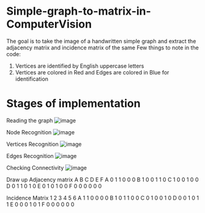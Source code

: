 # Simple-graph-to-matrix-in-ComputerVision
The goal is to take the image of a handwritten simple graph and extract the adjacency matrix and incidence matrix of the same
Few things to note in the code:
1. Vertices are identified by English uppercase letters
2. Vertices are colored in Red and Edges are colored in Blue for identification

# Stages of implementation
Reading the graph
![image](https://github.com/user-attachments/assets/195323c7-129a-44ff-9543-592535ce9112)

Node Recognition
![image](https://github.com/user-attachments/assets/adb097e2-58b4-40d6-880f-35c250ec9a75)

Vertices Recognition
![image](https://github.com/user-attachments/assets/6aca4eb7-f120-4bf8-94ad-b8462aa9feef)

Edges Recognition
![image](https://github.com/user-attachments/assets/2cb5179f-8d9f-4a4c-8a2c-b95fa0abb3e2)

Checking Connectivity
![image](https://github.com/user-attachments/assets/a314bb2e-aa91-421c-920a-9b0fdd23b174)

Draw up 
Adjacency matrix 
	A	B	C	D	E	F
A	0	1	1	0	0	0
B	1	0	0	1	1	0
C	1	0	0	1	0	0
D	0	1	1	0	1	0
E	0	1	0	1	0	0
F	0	0	0	0	0	0

Incidence Matrix
	1	2	3	4	5	6
A	1	1	0	0	0	0
B	1	0	1	1	0	0
C	0	1	0	0	1	0
D	0	0	1	0	1	1
E	0	0	0	1	0	1
F	0	0	0	0	0	0
